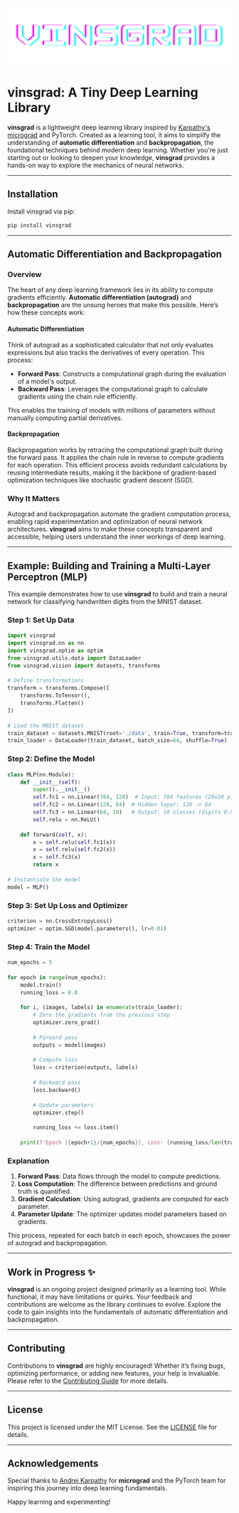 # ![logo](https://github.com/vincentamato/vinsgrad/blob/main/logo.png?raw=true)

# vinsgrad: A Tiny Deep Learning Library

**vinsgrad** is a lightweight deep learning library inspired by [Karpathy's micrograd](https://github.com/karpathy/micrograd) and PyTorch. Created as a learning tool, it aims to simplify the understanding of **automatic differentiation** and **backpropagation**, the foundational techniques behind modern deep learning. Whether you're just starting out or looking to deepen your knowledge, **vinsgrad** provides a hands-on way to explore the mechanics of neural networks.

---

## Installation

Install vinsgrad via pip:
```bash
pip install vinsgrad
```

---

## Automatic Differentiation and Backpropagation

### Overview

The heart of any deep learning framework lies in its ability to compute gradients efficiently. **Automatic differentiation (autograd)** and **backpropagation** are the unsung heroes that make this possible. Here’s how these concepts work:

#### Automatic Differentiation

Think of autograd as a sophisticated calculator that not only evaluates expressions but also tracks the derivatives of every operation. This process:

- **Forward Pass**: Constructs a computational graph during the evaluation of a model's output.
- **Backward Pass**: Leverages the computational graph to calculate gradients using the chain rule efficiently.

This enables the training of models with millions of parameters without manually computing partial derivatives.

#### Backpropagation

Backpropagation works by retracing the computational graph built during the forward pass. It applies the chain rule in reverse to compute gradients for each operation. This efficient process avoids redundant calculations by reusing intermediate results, making it the backbone of gradient-based optimization techniques like stochastic gradient descent (SGD).

### Why It Matters

Autograd and backpropagation automate the gradient computation process, enabling rapid experimentation and optimization of neural network architectures. **vinsgrad** aims to make these concepts transparent and accessible, helping users understand the inner workings of deep learning.

---

## Example: Building and Training a Multi-Layer Perceptron (MLP)

This example demonstrates how to use **vinsgrad** to build and train a neural network for classifying handwritten digits from the MNIST dataset.

### Step 1: Set Up Data

```python
import vinsgrad
import vinsgrad.nn as nn
import vinsgrad.optim as optim
from vinsgrad.utils.data import DataLoader
from vinsgrad.vision import datasets, transforms

# Define transformations
transform = transforms.Compose([
    transforms.ToTensor(),
    transforms.Flatten()
])

# Load the MNIST dataset
train_dataset = datasets.MNIST(root='./data', train=True, transform=transform, download=True)
train_loader = DataLoader(train_dataset, batch_size=64, shuffle=True)
```

### Step 2: Define the Model

```python
class MLP(nn.Module):
    def __init__(self):
        super().__init__()
        self.fc1 = nn.Linear(784, 128)  # Input: 784 features (28x28 pixels)
        self.fc2 = nn.Linear(128, 64)  # Hidden layer: 128 -> 64
        self.fc3 = nn.Linear(64, 10)   # Output: 10 classes (digits 0-9)
        self.relu = nn.ReLU()

    def forward(self, x):
        x = self.relu(self.fc1(x))
        x = self.relu(self.fc2(x))
        x = self.fc3(x)
        return x

# Instantiate the model
model = MLP()
```

### Step 3: Set Up Loss and Optimizer

```python
criterion = nn.CrossEntropyLoss()
optimizer = optim.SGD(model.parameters(), lr=0.01)
```

### Step 4: Train the Model

```python
num_epochs = 5

for epoch in range(num_epochs):
    model.train()
    running_loss = 0.0

    for i, (images, labels) in enumerate(train_loader):
        # Zero the gradients from the previous step
        optimizer.zero_grad()
        
        # Forward pass
        outputs = model(images)
        
        # Compute loss
        loss = criterion(outputs, labels)
        
        # Backward pass
        loss.backward()
        
        # Update parameters
        optimizer.step()

        running_loss += loss.item()

    print(f'Epoch [{epoch+1}/{num_epochs}], Loss: {running_loss/len(train_loader):.4f}')
```

### Explanation
1. **Forward Pass**: Data flows through the model to compute predictions.
2. **Loss Computation**: The difference between predictions and ground truth is quantified.
3. **Gradient Calculation**: Using autograd, gradients are computed for each parameter.
4. **Parameter Update**: The optimizer updates model parameters based on gradients.

This process, repeated for each batch in each epoch, showcases the power of autograd and backpropagation.

---

## Work in Progress ✨

**vinsgrad** is an ongoing project designed primarily as a learning tool. While functional, it may have limitations or quirks. Your feedback and contributions are welcome as the library continues to evolve. Explore the code to gain insights into the fundamentals of automatic differentiation and backpropagation.

---

## Contributing

Contributions to **vinsgrad** are highly encouraged! Whether it’s fixing bugs, optimizing performance, or adding new features, your help is invaluable. Please refer to the [Contributing Guide](https://github.com/vincentamato/vinsgrad/blob/main/CONTRIBUTING.md) for more details.

---

## License

This project is licensed under the MIT License. See the [LICENSE](https://github.com/vincentamato/vinsgrad/blob/main/LICENSE) file for details.

---

## Acknowledgements

Special thanks to [Andrej Karpathy](https://github.com/karpathy) for **micrograd** and the PyTorch team for inspiring this journey into deep learning fundamentals.

Happy learning and experimenting!